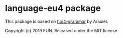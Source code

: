 # language-eu4 package

This package is based on [hoi4-grammar](https://atom.io/packages/hoi4-grammar) by Araxiel.

Copyright (c) 2019 FUN. Released under the MIT license.
